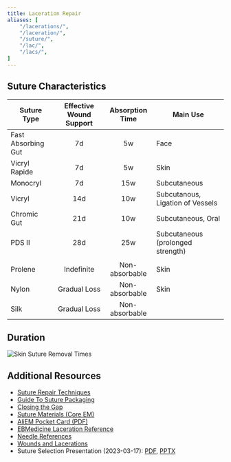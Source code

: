 ```yaml
---
title: Laceration Repair
aliases: [
    "/lacerations/",
    "/laceration/",
    "/suture/",
    "/lac/",
    "/lacs/",
]
---
```


## Suture Characteristics

| Suture Type        | Effective Wound Support    | Absorption Time | Main Use                          |
|--------------------|:----------------------------:|:-----------------:|-----------------------------------|
| Fast Absorbing Gut | 7d                         | 5w              | Face                              |
| Vicryl Rapide      | 7d                         | 5w              | Skin                              |
| Monocryl           | 7d                         | 15w             | Subcutaneous                      |
| Vicryl             | 14d                        | 10w             | Subcutanous, Ligation of Vessels  |
| Chromic Gut        | 21d                        | 10w             | Subcutaneous, Oral                |
| PDS II             | 28d                        | 25w             | Subcutaneous (prolonged strength) |
|                    |                            |                 |                                   |
| Prolene            | Indefinite                 | Non-absorbable  | Skin                              |
| Nylon              | Gradual Loss               | Non-absorbable  | Skin                              |
| Silk               | Gradual Loss               | Non-absorbable  |                                   |


## Duration

![Skin Suture Removal Times](/img/suture_removal_times.png)


## Additional Resources
- [Suture Repair Techniques](/pdfs/Wound%20Repair%20Techniques.pdf)
- [Guide To Suture Packaging](/img/Sutures.webp)
- [Closing the Gap](https://lacerationrepair.com/)
- [Suture Materials (Core EM)](https://coreem.net/core/suture-materials/)
- [AliEM Pocket Card (PDF)](/pdfs/sutures/ALiEM%20Card%20Laceration%20Repair%20and%20Sutures.pdf)
- [EBMedicine Laceration Reference](https://foamed.ebmedicine.net/rapid-reference/laceration-repair-methods-and-suture-selection/)
- [Needle References](/pdfs/sutures/Ethicon%20Suture%20Needles.pdf)
- [Wounds and Lacerations](https://livejohnshopkins-my.sharepoint.com/:b:/g/personal/cpike2_jh_edu/EZT49mgZj4lKiLhUVH0jVXIB4IiEvhJNrpf3t1xy0QLOZQ?e=yr9D9p)
- Suture Selection Presentation (2023-03-17): [PDF](/pdfs/Suture%20Selection.pdf), [PPTX](https://livejohnshopkins-my.sharepoint.com/:p:/r/personal/cpike2_jh_edu/Documents/Medicine/2%20Residency/PGY-1/Intern%20Presentation/Suture%20Selection.pptx?d=w1e73002d026d408090b5ff2597a989f6&csf=1&web=1&e=GQ7L9H)